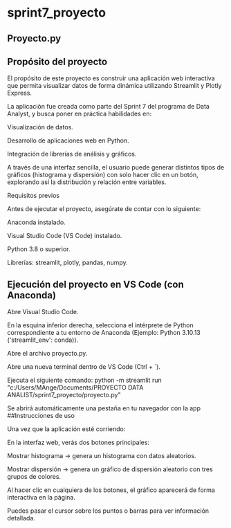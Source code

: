 # sprint7_proyecto
## Proyecto.py 
 ## Propósito del proyecto

El propósito de este proyecto es construir una aplicación web interactiva que permita visualizar datos de forma dinámica utilizando Streamlit y Plotly Express.

La aplicación fue creada como parte del Sprint 7 del programa de Data Analyst, y busca poner en práctica habilidades en:

Visualización de datos.

Desarrollo de aplicaciones web en Python.

Integración de librerías de análisis y gráficos.

A través de una interfaz sencilla, el usuario puede generar distintos tipos de gráficos (histograma y dispersión) con solo hacer clic en un botón, explorando así la distribución y relación entre variables.

Requisitos previos

Antes de ejecutar el proyecto, asegúrate de contar con lo siguiente:

Anaconda
 instalado.

Visual Studio Code (VS Code)
 instalado.

Python 3.8 o superior.

Librerías: streamlit, plotly, pandas, numpy.
##  Ejecución del proyecto en VS Code (con Anaconda)

Abre Visual Studio Code.

En la esquina inferior derecha, selecciona el intérprete de Python correspondiente a tu entorno de Anaconda
(Ejemplo: Python 3.10.13 ('streamlit_env': conda)).

Abre el archivo proyecto.py.

Abre una nueva terminal dentro de VS Code (Ctrl + `).

Ejecuta el siguiente comando:
python -m streamlit run "c:/Users/MAnge/Documents/PROYECTO DATA ANALIST/sprint7_proyecto/proyecto.py"

Se abrirá automáticamente una pestaña en tu navegador con la app 
##Instrucciones de uso

Una vez que la aplicación esté corriendo:

En la interfaz web, verás dos botones principales:

Mostrar histograma → genera un histograma con datos aleatorios.

Mostrar dispersión → genera un gráfico de dispersión aleatorio con tres grupos de colores.

Al hacer clic en cualquiera de los botones, el gráfico aparecerá de forma interactiva en la página.

Puedes pasar el cursor sobre los puntos o barras para ver información detallada.
